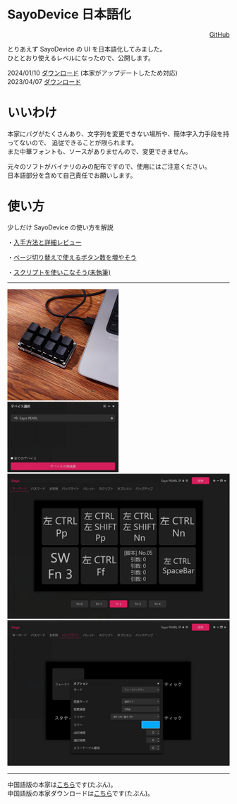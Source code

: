 # SayoDevice 日本語化

<p style="text-align:right"><a href="https://github.com/PEARLPALMS/SayoDeviceJP/" align="right">GitHub</a></p>

とりあえず SayoDevice の UI を日本語化してみました。<br>
ひととおり使えるレベルになったので、公開します。

2024/01/10 <a href="https://pearlpalms.github.io/SayoDeviceJP/SayoDevice20240110.7z">ダウンロード</a> (本家がアップデートしたため対応)<br>
2023/04/07 <a href="https://pearlpalms.github.io/SayoDeviceJP/SayoDevice3J.7z">ダウンロード</a><br>

# いいわけ

本家にバグがたくさんあり、文字列を変更できない場所や、簡体字入力手段を持ってないので、
追従できることが限られます。<br>
また中華フォントも、ソースがありませんので、変更できません。

元々のソフトがバイナリのみの配布ですので、使用にはご注意ください。<br>
日本語部分を含めて自己責任でお願いします。

# 使い方

少しだけ SayoDevice の使い方を解説

・<a href="https://pearlpalms.github.io/SayoDeviceJP/hotswap/hotswap.html">入手方法と詳細レビュー</a>

・<a href="https://pearlpalms.github.io/SayoDeviceJP/page/page.html">ページ切り替えで使えるボタン数を増やそう</a>

・<a href="https://pearlpalms.github.io/SayoDeviceJP/script/script.html">スクリプトを使いこなそう(未執筆)</a>

<hr>

<img src="./img/Sayo99.png" width="50%">

<img src="./img/Sayo1.png" width="50%">

<img src="./img/Sayo2.png" width="100%">

<img src="./img/Sayo3.png" width="100%">

<hr>

中国語版の本家は<a href="https://github.com/SoulDee/WebSayoDevice">こちら</a>です(たぶん)。<br>
中国語版の本家ダウンロードは<a href="https://dl.sayobot.cn/setting_v3.zip">こちら</a>です(たぶん)。<br>
